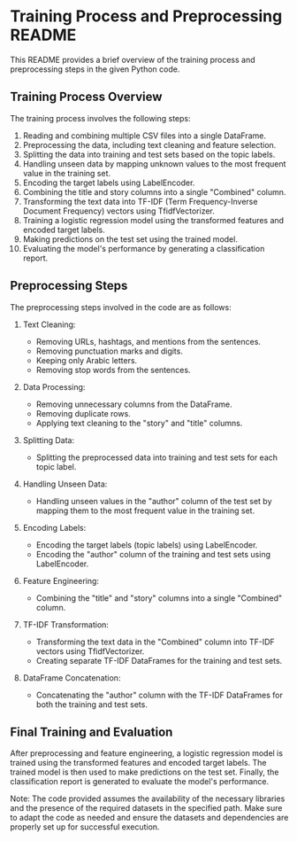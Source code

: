 # Training Process and Preprocessing README

This README provides a brief overview of the training process and preprocessing steps in the given Python code.

## Training Process Overview
The training process involves the following steps:

1. Reading and combining multiple CSV files into a single DataFrame.
2. Preprocessing the data, including text cleaning and feature selection.
3. Splitting the data into training and test sets based on the topic labels.
4. Handling unseen data by mapping unknown values to the most frequent value in the training set.
5. Encoding the target labels using LabelEncoder.
6. Combining the title and story columns into a single "Combined" column.
7. Transforming the text data into TF-IDF (Term Frequency-Inverse Document Frequency) vectors using TfidfVectorizer.
8. Training a logistic regression model using the transformed features and encoded target labels.
9. Making predictions on the test set using the trained model.
10. Evaluating the model's performance by generating a classification report.

## Preprocessing Steps
The preprocessing steps involved in the code are as follows:

1. Text Cleaning:
   - Removing URLs, hashtags, and mentions from the sentences.
   - Removing punctuation marks and digits.
   - Keeping only Arabic letters.
   - Removing stop words from the sentences.

2. Data Processing:
   - Removing unnecessary columns from the DataFrame.
   - Removing duplicate rows.
   - Applying text cleaning to the "story" and "title" columns.

3. Splitting Data:
   - Splitting the preprocessed data into training and test sets for each topic label.

4. Handling Unseen Data:
   - Handling unseen values in the "author" column of the test set by mapping them to the most frequent value in the training set.

5. Encoding Labels:
   - Encoding the target labels (topic labels) using LabelEncoder.
   - Encoding the "author" column of the training and test sets using LabelEncoder.

6. Feature Engineering:
   - Combining the "title" and "story" columns into a single "Combined" column.

7. TF-IDF Transformation:
   - Transforming the text data in the "Combined" column into TF-IDF vectors using TfidfVectorizer.
   - Creating separate TF-IDF DataFrames for the training and test sets.

8. DataFrame Concatenation:
   - Concatenating the "author" column with the TF-IDF DataFrames for both the training and test sets.

## Final Training and Evaluation
After preprocessing and feature engineering, a logistic regression model is trained using the transformed features and encoded target labels. The trained model is then used to make predictions on the test set. Finally, the classification report is generated to evaluate the model's performance.

Note: The code provided assumes the availability of the necessary libraries and the presence of the required datasets in the specified path. Make sure to adapt the code as needed and ensure the datasets and dependencies are properly set up for successful execution.
